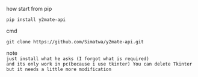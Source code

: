how start
from pip
```
pip install y2mate-api
```
cmd
``` 
git clone https://github.com/Simatwa/y2mate-api.git
```

note  
```just install what he asks (I forgot what is required)```  
```and its only work in pc(because i use tkinter) You can delete Tkinter but it needs a little more modification```

